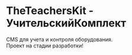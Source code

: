 # TheTeachersKit - УчительскийКомплект
CMS для учета и контроля оборудования.
<br>Проект на стадии разработки!
